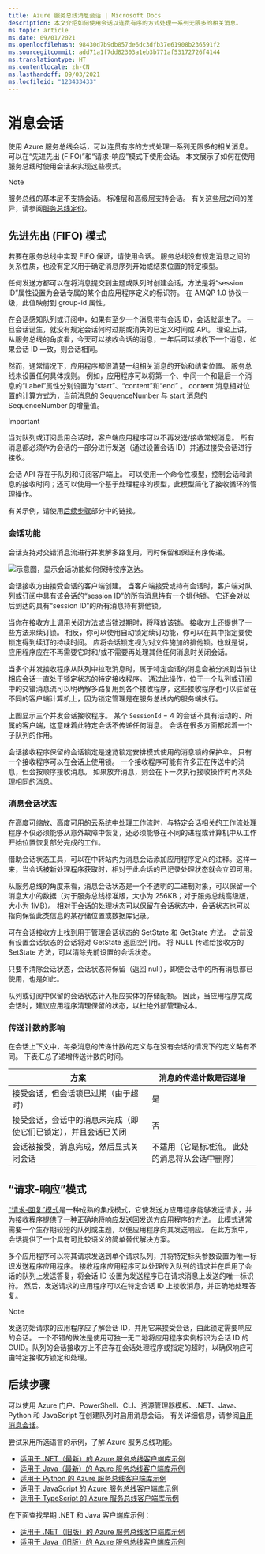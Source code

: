 ```yaml
---
title: Azure 服务总线消息会话 | Microsoft Docs
description: 本文介绍如何使用会话以连贯有序的方式处理一系列无限多的相关消息。
ms.topic: article
ms.date: 09/01/2021
ms.openlocfilehash: 98430d7b9db857de6dc3dfb37e61908b236591f2
ms.sourcegitcommit: add71a1f7dd82303a1eb3b771af53172726f4144
ms.translationtype: HT
ms.contentlocale: zh-CN
ms.lasthandoff: 09/03/2021
ms.locfileid: "123433433"
---
```

# <a name="message-sessions"></a>消息会话
使用 Azure 服务总线会话，可以连贯有序的方式处理一系列无限多的相关消息。 可以在“先进先出 (FIFO)”和“请求-响应”模式下使用会话。 本文展示了如何在使用服务总线时使用会话来实现这些模式。 

> [!NOTE]
> 服务总线的基本层不支持会话。 标准层和高级层支持会话。 有关这些层之间的差异，请参阅[服务总线定价](https://azure.microsoft.com/pricing/details/service-bus/)。

## <a name="first-in-first-out-fifo-pattern"></a>先进先出 (FIFO) 模式
若要在服务总线中实现 FIFO 保证，请使用会话。 服务总线没有规定消息之间的关系性质，也没有定义用于确定消息序列开始或结束位置的特定模型。

任何发送方都可以在将消息提交到主题或队列时创建会话，方法是将“session ID”属性设置为会话专属的某个由应用程序定义的标识符。 在 AMQP 1.0 协议一级，此值映射到 group-id 属性。 

在会话感知队列或订阅中，如果有至少一个消息带有会话 ID，会话就诞生了。 一旦会话诞生，就没有规定会话何时过期或消失的已定义时间或 API。 理论上讲，从服务总线的角度看，今天可以接收会话的消息，一年后可以接收下一个消息，如果会话 ID 一致，则会话相同。

然而，通常情况下，应用程序都很清楚一组相关消息的开始和结束位置。 服务总线未设置任何具体规则。 例如，应用程序可以将第一个、中间一个和最后一个消息的“Label”属性分别设置为“start”、“content”和“end”   。 content 消息相对位置的计算方式为，当前消息的 SequenceNumber 与 start 消息的 SequenceNumber 的增量值。

> [!IMPORTANT]
> 当对队列或订阅启用会话时，客户端应用程序可以不再发送/接收常规消息。 所有消息都必须作为会话的一部分进行发送（通过设置会话 ID）并通过接受会话进行接收。

会话 API 存在于队列和订阅客户端上。 可以使用一个命令性模型，控制会话和消息的接收时间；还可以使用一个基于处理程序的模型，此模型简化了接收循环的管理操作。 

有关示例，请使用[后续步骤](#next-steps)部分中的链接。 

### <a name="session-features"></a>会话功能

会话支持对交错消息流进行并发解多路复用，同时保留和保证有序传递。

![示意图，显示会话功能如何保持按序送达。][1]

会话接收方由接受会话的客户端创建。 当客户端接受或持有会话时，客户端对队列或订阅中具有该会话的“session ID”的所有消息持有一个排他锁。 它还会对以后到达的具有“session ID”的所有消息持有排他锁。

当你在接收方上调用关闭方法或当锁过期时，将释放该锁。 接收方上还提供了一些方法来续订锁。 相反，你可以使用自动锁定续订功能，你可以在其中指定要使锁定得到续订的持续时间。 应将会话锁定视为对文件施加的排他锁。也就是说，应用程序应在不再需要它时和/或不需要再处理其他任何消息时关闭会话。

当多个并发接收程序从队列中拉取消息时，属于特定会话的消息会被分派到当前让相应会话一直处于锁定状态的特定接收程序。 通过此操作，位于一个队列或订阅中的交错消息流可以明确解多路复用到各个接收程序，这些接收程序也可以驻留在不同的客户端计算机上，因为锁定管理是在服务总线内的服务端执行。

上图显示三个并发会话接收程序。 某个 `SessionId` = 4 的会话不具有活动的、所属的客户端，这意味着此特定会话不传递任何消息。 会话在很多方面都起着一个子队列的作用。

会话接收程序保留的会话锁定是速览锁定安排模式使用的消息锁的保护伞。 只有一个接收程序可以在会话上使用锁。 一个接收程序可能有许多正在传送中的消息，但会按顺序接收消息。 如果放弃消息，则会在下一次执行接收操作时再次处理相同的消息。

### <a name="message-session-state"></a>消息会话状态

在高度可缩放、高度可用的云系统中处理工作流时，与特定会话相关的工作流处理程序不仅必须能够从意外故障中恢复，还必须能够在不同的进程或计算机中从工作开始位置恢复部分完成的工作。

借助会话状态工具，可以在中转站内为消息会话添加应用程序定义的注释。这样一来，当会话被新处理程序获取时，相对于此会话的已记录处理状态就会立即可用。

从服务总线的角度来看，消息会话状态是一个不透明的二进制对象，可以保留一个消息大小的数据（对于服务总线标准版，大小为 256KB；对于服务总线高级版，大小为 1MB）。 相对于会话的处理状态可以保留在会话状态中，会话状态也可以指向保留此类信息的某存储位置或数据库记录。

可在会话接收方上找到用于管理会话状态的 SetState 和 GetState 方法。 之前没有设置会话状态的会话将对 GetState 返回空引用。 将 NULL 传递给接收方的 SetState 方法，可以清除先前设置的会话状态。

只要不清除会话状态，会话状态将保留（返回 null），即使会话中的所有消息都已使用，也是如此。

队列或订阅中保留的会话状态计入相应实体的存储配额。 因此，当应用程序完成会话时，建议应用程序清理保留的状态，以杜绝外部管理成本。

### <a name="impact-of-delivery-count"></a>传送计数的影响

在会话上下文中，每条消息的传递计数的定义与在没有会话的情况下的定义略有不同。 下表汇总了递增传送计数的时间。

| 方案 | 消息的传递计数是否递增 |
|----------|---------------------------------------------|
| 接受会话，但会话锁已过期（由于超时） | 是 |
| 接受会话，会话中的消息未完成（即使它们已锁定），并且会话已关闭 | 否 |
| 会话被接受，消息完成，然后显式关闭会话 | 不适用（它是标准流。 此处的消息将从会话中删除） |

## <a name="request-response-pattern"></a>“请求-响应”模式
[“请求-回复”模式](https://www.enterpriseintegrationpatterns.com/patterns/messaging/RequestReply.html)是一种成熟的集成模式，它使发送方应用程序能够发送请求，并为接收程序提供了一种正确地将响应发送回发送方应用程序的方法。 此模式通常需要一个生存期较短的队列或主题，以便应用程序向其发送响应。 在此方案中，会话提供了一个具有可比较语义的简单替代解决方案。 

多个应用程序可以将其请求发送到单个请求队列，并将特定标头参数设置为唯一标识发送程序应用程序。 接收程序应用程序可以处理传入队列的请求并在启用了会话的队列上发送答复，将会话 ID 设置为发送程序已在请求消息上发送的唯一标识符。 然后，发送请求的应用程序可以在特定会话 ID 上接收消息，并正确地处理答复。

> [!NOTE]
> 发送初始请求的应用程序应了解会话 ID，并用它来接受会话，由此锁定需要响应的会话。 一个不错的做法是使用可独一无二地将应用程序实例标识为会话 ID 的 GUID。队列的会话接收方上不应存在会话处理程序或指定的超时，以确保响应可由特定接收方锁定和处理。

## <a name="next-steps"></a>后续步骤
可以使用 Azure 门户、PowerShell、CLI、资源管理器模板、.NET、Java、Python 和 JavaScript 在创建队列时启用消息会话。 有关详细信息，请参阅[启用消息会话](enable-message-sessions.md)。 

尝试采用所选语言的示例，了解 Azure 服务总线功能。 

- [适用于 .NET（最新）的 Azure 服务总线客户端库示例](/samples/azure/azure-sdk-for-net/azuremessagingservicebus-samples/)
- [适用于 Java（最新）的 Azure 服务总线客户端库示例](/samples/azure/azure-sdk-for-java/servicebus-samples/)
- [适用于 Python 的 Azure 服务总线客户端库示例](/samples/azure/azure-sdk-for-python/servicebus-samples/)
- [适用于 JavaScript 的 Azure 服务总线客户端库示例](/samples/azure/azure-sdk-for-js/service-bus-javascript/)
- [适用于 TypeScript 的 Azure 服务总线客户端库示例](/samples/azure/azure-sdk-for-js/service-bus-typescript/)

在下面查找早期 .NET 和 Java 客户端库示例：
- [适用于 .NET（旧版）的 Azure 服务总线客户端库示例](https://github.com/Azure/azure-service-bus/tree/master/samples/DotNet/Microsoft.Azure.ServiceBus/)
- [适用于 Java（旧版）的 Azure 服务总线客户端库示例](https://github.com/Azure/azure-service-bus/tree/master/samples/Java/azure-servicebus/MessageBrowse)

[1]: ./media/message-sessions/sessions.png

